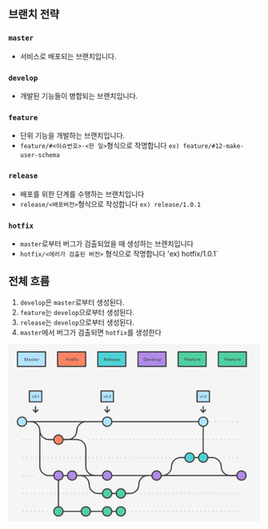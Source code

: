 ## 브랜치 전략

### `master`
- 서비스로 배포되는 브랜치입니다.

### `develop`
- 개발된 기능들이 병합되는 브랜치입니다.

### `feature`
- 단위 기능을 개발하는 브랜치입니다.
- `feature/#<이슈번호>-<한 일>`형식으로 작명합니다
`ex) feature/#12-make-user-schema`
### `release`
- 배포를 위한 단계를 수행하는 브랜치입니다
- `release/<배포버전>`형식으로 작성합니다
`ex) release/1.0.1`

### `hotfix`
- `master`로부터 버그가 검출되었을 때 생성하는 브랜치입니다
- `hotfix/<에러가 검출된 버전>` 형식으로 작명합니다
'ex) hotfix/1.0.1`

## 전체 흐름
1. `develop`은 `master`로부터 생성된다.
2. `feature`는 `develop`으로부터 생성된다.
3. `release`는 `develop`으로부터 생성된다.
4. `master`에서 버그가 검출되면 `hotfix`를 생성한다

![git-flow-example](images/git-flow-example.png)